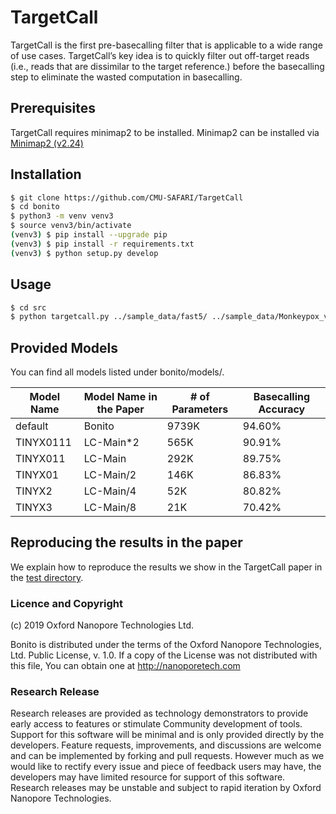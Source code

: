 # TargetCall

TargetCall is the first pre-basecalling filter that is applicable to a wide range of use cases. TargetCall’s key idea is to quickly filter out off-target reads (i.e., reads that are dissimilar to the target reference.) before the basecalling step to eliminate the wasted computation in basecalling.

## Prerequisites

TargetCall requires minimap2 to be installed. Minimap2 can be installed via [Minimap2 (v2.24)](https://github.com/lh3/minimap2/releases/tag/v2.24)

## Installation

```bash
$ git clone https://github.com/CMU-SAFARI/TargetCall
$ cd bonito
$ python3 -m venv venv3
$ source venv3/bin/activate
(venv3) $ pip install --upgrade pip
(venv3) $ pip install -r requirements.txt
(venv3) $ python setup.py develop
```

## Usage

```bash
$ cd src
$ python targetcall.py ../sample_data/fast5/ ../sample_data/Monkeypox_virus.fasta TINYX011 ../sample_data/outputs/
```

## Provided Models

You can find all models listed under bonito/models/.

| Model Name  | Model Name in the Paper | # of Parameters  | Basecalling Accuracy |
| ------------- | ------------- | ------------- | ------------- |
| default  | Bonito  | 9739K  | 94.60%  |
| TINYX0111  | LC-Main*2  | 565K  | 90.91%  |
| TINYX011  | LC-Main  | 292K  | 89.75%  |
| TINYX01  | LC-Main/2  | 146K  | 86.83%  |
| TINYX2  | LC-Main/4 | 52K  | 80.82%  |
| TINYX3  | LC-Main/8  | 21K  | 70.42%  |

## Reproducing the results in the paper

We explain how to reproduce the results we show in the TargetCall paper in the [test directory](./test/).

### Licence and Copyright
(c) 2019 Oxford Nanopore Technologies Ltd.

Bonito is distributed under the terms of the Oxford Nanopore
Technologies, Ltd.  Public License, v. 1.0.  If a copy of the License
was not distributed with this file, You can obtain one at
http://nanoporetech.com

### Research Release

Research releases are provided as technology demonstrators to provide early access to features or stimulate Community development of tools. Support for this software will be minimal and is only provided directly by the developers. Feature requests, improvements, and discussions are welcome and can be implemented by forking and pull requests. However much as we would like to rectify every issue and piece of feedback users may have, the developers may have limited resource for support of this software. Research releases may be unstable and subject to rapid iteration by Oxford Nanopore Technologies.



